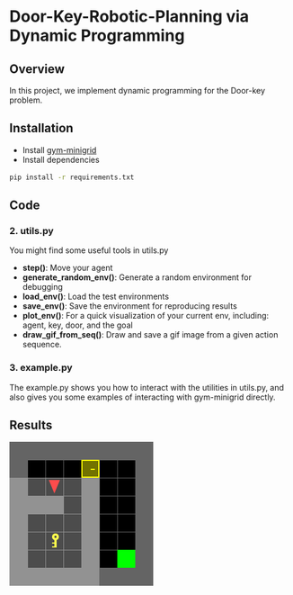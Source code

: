 # Door-Key-Robotic-Planning via Dynamic Programming

## Overview
In this project, we implement dynamic programming for the Door-key problem.

## Installation

- Install [gym-minigrid](https://github.com/maximecb/gym-minigrid)
- Install dependencies
```bash
pip install -r requirements.txt
```
## Code 
### 2. utils.py
You might find some useful tools in utils.py
- **step()**: Move your agent
- **generate_random_env()**: Generate a random environment for debugging
- **load_env()**: Load the test environments
- **save_env()**: Save the environment for reproducing results
- **plot_env()**: For a quick visualization of your current env, including: agent, key, door, and the goal
- **draw_gif_from_seq()**: Draw and save a gif image from a given action sequence.
### 3. example.py
The example.py shows you how to interact with the utilities in utils.py, and also gives you some examples of interacting with gym-minigrid directly.


## Results
<img src="GIFs/Known Map GIFs/8x8-normal.gif">
